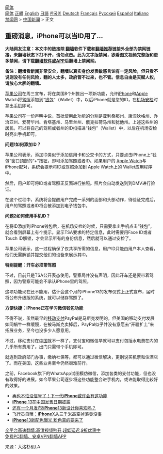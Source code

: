  <!-- 面包屑导航 --> <div class="breadcrumb"><!-- GTranslate: https://gtranslate.io/ -->  <div class="switcher notranslate">  <div class="selected">  <a href="#" onclick="return false;"> 简体</a>  </div>  <div class="option">  <a href="https://www.bannedbook.org" onclick="doGTranslate('zh-CN|zh-CN');jQuery('div.switcher div.selected a').html(jQuery(this).html());return false;" title="简体中文" class="nturl selected"> 简体</a>  <a href="https://www.bannedbook.org/zh-tw/" onclick="doGTranslate('zh-CN|zh-TW');jQuery('div.switcher div.selected a').html(jQuery(this).html());return false;" title="繁體中文" class="nturl"> 正體</a>  <a href="https://www.bannedbook.org/en/" onclick="doGTranslate('zh-CN|en');jQuery('div.switcher div.selected a').html(jQuery(this).html());return false;" title="English" class="nturl"> English</a>  <a href="https://www.bannedbook.org/ja/" onclick="doGTranslate('zh-CN|ja');jQuery('div.switcher div.selected a').html(jQuery(this).html());return false;" title="日本語" class="nturl"> 日語</a>  <a href="https://www.bannedbook.org/ko/" onclick="doGTranslate('zh-CN|ko');jQuery('div.switcher div.selected a').html(jQuery(this).html());return false;" title="한국어" class="nturl"> 한국어</a>  <a href="https://www.bannedbook.org/de/" onclick="doGTranslate('zh-CN|de');jQuery('div.switcher div.selected a').html(jQuery(this).html());return false;" title="Deutsch" class="nturl"> Deutsch</a>  <a href="https://www.bannedbook.org/fr/" onclick="doGTranslate('zh-CN|fr');jQuery('div.switcher div.selected a').html(jQuery(this).html());return false;" title="Français" class="nturl"> Français</a>  <a href="https://www.bannedbook.org/ru/" onclick="doGTranslate('zh-CN|ru');jQuery('div.switcher div.selected a').html(jQuery(this).html());return false;" title="Русский" class="nturl"> Русский</a>  <a href="https://www.bannedbook.org/es/" onclick="doGTranslate('zh-CN|es');jQuery('div.switcher div.selected a').html(jQuery(this).html());return false;" title="Español" class="nturl"> Español</a>  <a href="https://www.bannedbook.org/it/" onclick="doGTranslate('zh-CN|it');jQuery('div.switcher div.selected a').html(jQuery(this).html());return false;" title="Italiano" class="nturl"> Italiano</a>  </div>  </div>      <div class='breadcrumb-sub'><!-- Breadcrumb NavXT 6.3.0 --> <a href="https://www.bannedbook.org/" class="home">禁闻网</a> &gt; <a href="https://www.bannedbook.org/bnews/cnnews/" class="category">中国新闻</a> &gt; 正文</div></div><h2>重磅消息，iPhone可以当ID用了…</h2> <p class="notice"><b>大陆网友注意：本文中的链接除 <a href="https://github.com/bannedbook/fanqiang" >翻墙</a>软件下载和<a href="https://github.com/killgcd/justmysocks/blob/master/README.md">翻墙推荐</a>链接外全部为禁网链接，未翻墙状态下打不开，请勿点击。此为文字版禁闻，欲看图文视频完整版和更多禁闻，请下载<a href="https://github.com/bannedbook/fanqiang">翻墙软件或APP</a>后翻墙上禁闻网。</p><p>备注：翻墙看新闻非常安全，翻墙以真实身份发表敏感言论有一定风险，但只看不说则没有任何风险，翻的人太多，政府管不过来，也不管。信息自由是天赋人权，请放心大胆的翻墙。</b></p>  <div class="entry"> <p id="conimg"><a href="https://www.bannedbook.org/bnews/tag/%E8%8B%B9%E6%9E%9C%E5%85%AC%E5%8F%B8/" class="st_tag internal_tag" rel="tag" title="标签 苹果公司 下的日志">苹果公司</a>在周三宣布，将在美国8个州推出一项新功能，允许<a href="https://www.bannedbook.org/bnews/tag/iphone/" class="st_tag internal_tag" rel="tag" title="标签 iPhone 下的日志">iPhone</a>和<a href="https://www.bannedbook.org/bnews/tag/apple/" class="st_tag internal_tag" rel="tag" title="标签 Apple 下的日志">Apple</a> Watch将<a href="https://www.bannedbook.org/bnews/tag/%E9%A9%BE%E7%85%A7/" class="st_tag internal_tag" rel="tag" title="标签 驾照 下的日志">驾照</a>添加到“<a href="https://www.bannedbook.org/bnews/tag/%E9%92%B1%E5%8C%85/" class="st_tag internal_tag" rel="tag" title="标签 钱包 下的日志">钱包</a>”（Wallet）中，以后iPhone就是您的ID，在<a href="https://www.bannedbook.org/bnews/tag/%E6%9C%BA%E5%9C%BA%E5%AE%89%E6%A3%80/" class="st_tag internal_tag" rel="tag" title="标签 机场安检 下的日志">机场安检</a>时拿出<a href="https://www.bannedbook.org/bnews/tag/%e6%89%8b%e6%9c%ba/" class="st_tag internal_tag" rel="tag" title="标签 手机 下的日志">手机</a>即可。</p> <p>苹果公司在一份声明中说，首批使用此功能的分别是亚利桑那州、康涅狄格州、乔治亚州、爱荷华州、肯塔基州、马里兰州、俄克拉荷马州和犹他州。上述这些州的居民，可以将自己的驾照或者州的ID扫描进“钱包”（Wallet）中，以后在机场安检时亮出手机即可。</p> <p><strong>问题1如何添加ID？</strong></p> <p>苹果公司表示，添加ID类似于添加信用卡和公交卡的方式，只要点击iPhone上“钱包”窗口顶部的“+”按钮，即可添加驾照或者ID。如果用户的 <a href="https://www.bannedbook.org/bnews/tag/apple-watch/" class="st_tag internal_tag" rel="tag" title="标签 Apple Watch 下的日志">Apple Watch</a>与 iPhone配对，系统会提示将ID或驾照添加到 Apple Watch上的 Wallet应用程序中。</p>  <p>然后，用户即可将ID或者驾照正反面进行拍照。照片会自动发送到到DMV进行验证。</p> <p>在这个过程中，系统将会提醒用户完成一系列的面部和头部动作，待验证完成后，用户的驾照或者ID将会被添加到电子钱包中。</p> <p><strong>问题2如何使用手机ID？</strong></p> <p>在将ID添加到iPhone钱包后，在机场安检的时候，只需要拿出手机点击“钱包”，就会看到屏幕上有个提示，显示TSA要求的特定信息，此时需要用Face ID或者Touch ID解锁，才会显示所有的身份信息，然后就可以通过安检了。</p>  <p>苹果公司表示，这一过程确保了仅共享所需的信息，用户ID只能由用户本人查看，他们无需解锁并提交他们的设备来展示其ID。</p> <p><strong>特别提醒：开车必须带驾照</strong></p> <p>不过，目前只是TSA公开表态使用，警察局并没有声明，因此开车还是要带着驾照，因为警察可能会不承认iPhone里的驾照。</p> <p>这项功能现在还不能用，估计会这个月的iPhone13的发布仪式上正式宣布，届时将公布升级版的系统，就可以储存驾照了。</p>  <p><strong>方便快捷：iPhone正在学习微信钱包功能</strong></p> <p>不得不说，虽然最早的<a href="https://www.bannedbook.org/bnews/tag/%E7%A7%BB%E5%8A%A8%E6%94%AF%E4%BB%98/" class="st_tag internal_tag" rel="tag" title="标签 移动支付 下的日志">移动支付</a>PayPal是马斯克发明的，但美国的移动支付发展如同蜗牛一样缓慢，在被马斯克卖掉后，PayPal似乎并没有意愿去“开疆扩土”来拓展业务，至今也没多少人愿意用。</p> <p>不过，移动支付在<span class='wp_keywordlink_affiliate'><a href="https://www.bannedbook.org/" title="中国" target="_blank">中国</a></span>就不一样了，支付宝和微信早就可以支付包括水电费在内的几乎所有费用了，出门只需带个手机即可。</p> <p>就连到政府部门办事，缴纳社保等，都可以通过微信解决，更别说买机票和住酒店了。而在美国，这些业务至今仍然艰难前行。</p>  <p>之前，Facebook旗下的WhatsApp试图模仿微信，添加各类的支付功能，但也没有取得好的进展，如今苹果公司逐步将这些功能整合进手机内，或许能取得比较好的效果。</p> <ul class='op-related-articles' title='相关阅读'> <li><a href='https://www.bannedbook.org/bnews/cnnews/20210831/1616300.html' target='_blank'>再也不怕没信号了！下一代<b>iPhone</b>或许会有这功能</a></li> <li><a href='https://www.bannedbook.org/bnews/baitai/20210826/1613589.html' target='_blank'><b>iPhone</b> 13在中国发售日期披露</a></li> <li><a href='https://www.bannedbook.org/bnews/cnnews/20210822/1610847.html' target='_blank'>还有一个月发布!<b>iPhone</b>13新设计你喜欢吗？</a></li> <li><a href='https://www.bannedbook.org/bnews/cnnews/20210821/1610349.html' target='_blank'>飞行员自曝：<b>iPhone</b>X从三千米高空掉落竟没事</a></li> <li><a href='https://www.bannedbook.org/bnews/cnnews/20210821/1610326.html' target='_blank'><b>iPhone</b>13新配色曝光 粉色真的要来了</a></li> </ul> <p class="texttj"> <a href="https://github.com/bannedbook/fanqiang/wiki/V2ray%E6%9C%BA%E5%9C%BA" target="_blank">全平台高速翻墙:高清视频秒开,超低延迟,9折优惠中</a><br/> <a href="https://github.com/bannedbook/fanqiang/wiki/%E7%A6%81%E9%97%BB%E7%BD%91%E5%AE%89%E5%8D%93%E7%BF%BB%E5%A2%99%E6%96%B0%E9%97%BBAPP" target="_blank">免费PC翻墙、安卓VPN翻墙APP</a></p><p> 来源：大洛杉矶LA </p><a name='sharetosocial'></a>  <div style="margin-bottom:5px;padding-bottom:5px;clear:both"> <div id="archive-pix-1" class="banner-ads"> <!-- AuctionX Display platform tag START --> <div id="26318x728x90x621x_ADSLOT2" clicktrack="%%CLICK_URL_ESC%%"></div> <!-- AuctionX Display platform tag END --> </div> <div id="archive-pix-2" class="banner-ads"> <!-- AuctionX Display platform tag START --> <div id="26315x300x250x621x_ADSLOT2" clicktrack="%%CLICK_URL_ESC%%"></div> <!-- AuctionX Display platform tag END --> </div> </div>  <div id="archive-pix-1" class="banner-ads"> <!-- AuctionX Display platform tag START --> <div id="26318x728x90x621x_ADSLOT3" clicktrack="%%CLICK_URL_ESC%%"></div> <!-- AuctionX Display platform tag END --> </div> </div><!--END ENTRY--> 